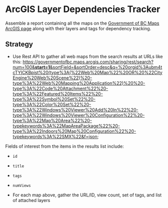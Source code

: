 # ArcGIS Layer Dependencies Tracker

Assemble a report containing all the maps on the [Government of BC Maps ArcGIS page](https://governmentofbc.maps.arcgis.com/home/search.html?t=content&q=&focus=maps-webmaps) along with their layers and tags for dependency tracking.

## Strategy

 - Use Rest API to gather all web maps from the search results at URLs like this: [https://governmentofbc.maps.arcgis.com/sharing/rest/search?num=100&<strong>start=1</strong>&sortField=&sortOrder=desc&q=%20orgid%3Aubm4tcTYICKBpist%20(type%3A(%22Web%20Map%22%20OR%20%22CityEngine%20Web%20Scene%22)%20-type%3A%22Web%20Mapping%20Application%22)%20%20-type%3A%22Code%20Attachment%22%20-type%3A%22Featured%20Items%22%20-type%3A%22Symbol%20Set%22%20-type%3A%22Color%20Set%22%20-type%3A%22Windows%20Viewer%20Add%20In%22%20-type%3A%22Windows%20Viewer%20Configuration%22%20-type%3A%22Map%20Area%22%20-typekeywords%3A%22MapAreaPackage%22%20-type%3A%22Indoors%20Map%20Configuration%22%20-typekeywords%3A%22SMX%22&f=json](https://governmentofbc.maps.arcgis.com/sharing/rest/search?num=100&start=1&sortField=&sortOrder=desc&q=%20orgid%3Aubm4tcTYICKBpist%20(type%3A(%22Web%20Map%22%20OR%20%22CityEngine%20Web%20Scene%22)%20-type%3A%22Web%20Mapping%20Application%22)%20%20-type%3A%22Code%20Attachment%22%20-type%3A%22Featured%20Items%22%20-type%3A%22Symbol%20Set%22%20-type%3A%22Color%20Set%22%20-type%3A%22Windows%20Viewer%20Add%20In%22%20-type%3A%22Windows%20Viewer%20Configuration%22%20-type%3A%22Map%20Area%22%20-typekeywords%3A%22MapAreaPackage%22%20-type%3A%22Indoors%20Map%20Configuration%22%20-typekeywords%3A%22SMX%22&f=json);

 Fields of interest from the items in the results list include:

  - `id`
  - `title`
  - `tags`
  - `numViews`

 - For each map above, gather the URL/ID, view count, set of tags, and list of attached layers
